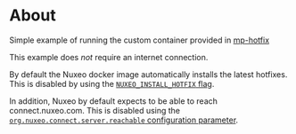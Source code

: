 # About

Simple example of running the custom container provided in [mp-hotfix](../mp-hotfix/)

This example does *not* require an internet connection.

By default the Nuxeo docker image automatically installs the latest hotfixes. This is disabled by using the [`NUXEO_INSTALL_HOTFIX` flag](https://hub.docker.com/_/nuxeo).

In addition, Nuxeo by default expects to be able to reach connect.nuxeo.com. This is disabled using the [`org.nuxeo.connect.server.reachable` configuration parameter](https://doc.nuxeo.com/nxdoc/configuration-parameters-index-nuxeoconf/#orgnuxeoconnectserverreachable).
